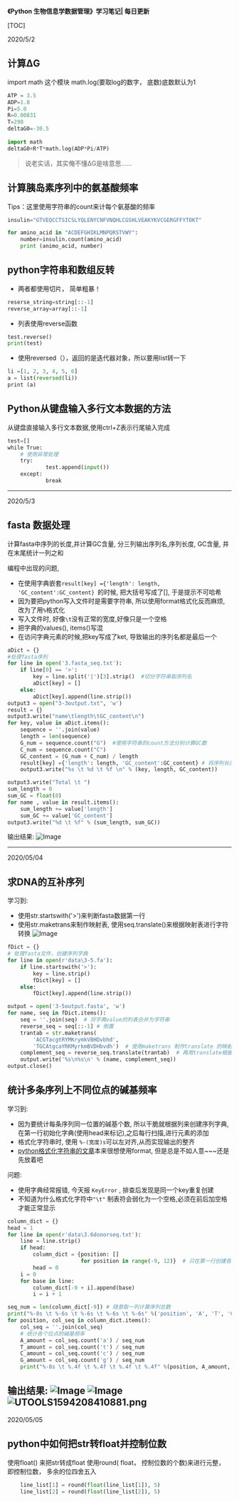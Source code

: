 
**《Python 生物信息学数据管理》学习笔记| 每日更新**

[TOC]


2020/5/2 
## 计算ΔG   
import math 这个模块
math.log(要取log的数字， 底数)底数默认为1  
```python
ATP = 3.5
ADP=1.8
Pi=5.0
R=0.00831
T=298
deltaG0=-30.5
 
import math
deltaG0+R*T*math.log(ADP*Pi/ATP)
```
>说老实话，其实俺不懂ΔG是啥意思……  

##  计算胰岛素序列中的氨基酸频率  

Tips：这里使用字符串的count来计每个氨基酸的频率

```python
insulin="GTVEQCCTSICSLYQLENYCNFVNQHLCGSHLVEAKYKVCGERGFFYTOKT"

for amino_acid in "ACDEFGHIKLMNPQRSTVWY":
	number=insulin.count(amino_acid)
	print (animo_acid, number)
```
 ## python字符串和数组反转

-  两者都使用切片， 简单粗暴！
```python
reserse_string=string[::-1]
reverse_array=array[::-1]
```
- 列表使用reverse函数  
```python
test.reverse()
print(test)
```
- 使用reversed（），返回的是迭代器对象，所以要用list转一下
```python
li =[1, 2, 3, 4, 5, 6]  
a = list(reversed(li))  
print (a)  
```
## Python从键盘输入多行文本数据的方法

从键盘直接输入多行文本数据,使用ctrl+Z表示行尾输入完成
```python
test=[]
while True:
    # 使用异常处理
    try:
            test.append(input())
    except:
            break
```

---

2020/5/3
## fasta 数据处理
计算fasta中序列的长度,并计算GC含量, 分三列输出序列名,序列长度, GC含量, 并在末尾统计一列之和

编程中出现的问题,
- 在使用字典嵌套`result[key] ={'length': length, 'GC_content':GC_content} `的时候, 把大括号写成了[], 于是提示不可哈希
- 因为要把python写入文件时是需要字符串, 所以使用format格式化反而麻烦, 改为了用`%`格式化
- 写入文件时, 好像`\t`没有正常的宽度,好像只是一个空格
- 把字典的values(), items()写混
- 在访问字典元素的时候,把key写成了ket, 导致输出的序列名都是最后一个

```python
aDict = {}
#处理fasta序列
for line in open('3.fasta_seq.txt'):
    if line[0] == '>':
        key = line.split('|')[3].strip()  #切分字符串取序列名
        aDict[key] = []
    else:
        aDict[key].append(line.strip())
output3 = open("3-3output.txt", 'w')
result = {}
output3.write("name\tlength\tGC_content\n")
for key, value in aDict.items():
    sequence = ''.join(value)
    length = len(sequence)
    G_num = sequence.count("G")  #使用字符串的count方法分别计算GC数
    C_num = sequence.count("C")
    GC_content = (G_num + C_num) / length
    result[key] ={'length': length, 'GC_content':GC_content} # 将序列长度和GC长度,放入以序列名为关键字的新列表中
    output3.write("%s \t %d \t %f \n" % (key, length, GC_content))

output3.write("Total \t ")
sum_length = 0
sum_GC = float(0)
for name , value in result.items():
    sum_length += value['length']
    sum_GC += value['GC_content']
output3.write("%d \t %f" % (sum_length, sum_GC))
```
输出结果:
![Image](https://pic4.zhimg.com/80/v2-ecaf13b6f26df8d17a22fc06ef788ca2.png)

---

2020/05/04

## 求DNA的互补序列

学习到:
- 使用str.startswith('>')来判断fasta数据第一行
- 使用str.maketrans来制作映射表, 使用seq.translate()来根据映射表进行字符转换
![Image](https://pic4.zhimg.com/80/v2-ce419fe754b81729772c25ee2887200c.png)

```python
fDict = {}
# 处理fasta文件，创建序列字典
for line in open(r'data\3-5.fa'):
    if line.startswith('>'):
        key = line.strip()
        fDict[key] = []
    else:
        fDict[key].append(line.strip())

output = open('3-5output.fasta', 'w')
for name, seq in fDict.items():
    seq = ''.join(seq)  # 将字典value的列表合并为字符串
    reverse_seq = seq[::-1] # 倒置
    trantab = str.maketrans(
        'ACGTacgtRYMKrymkVBHDvbhd',
        'TGCAtgcaYRKMyrkmBVDHbvdh')  # 使用maketrans 制作translate 的映射表
    complement_seq = reverse_seq.translate(trantab)  # 再用translate根据映射表来进行字符转换
    output.write('%s\n%s\n' % (name, complement_seq))
output.close()
```

## 统计多条序列上不同位点的碱基频率

学习到:
- 因为要统计每条序列同一位置的碱基个数, 所以干脆就根据列来创建序列字典, 在第一行初始化字典(使用head来标记),之后每行扫描,进行元素的添加
- 格式化字符串时, 使用 `%-(宽度)s`可以左对齐,从而实现输出的整齐
- [python格式化字符串的文章](https://www.jianshu.com/p/5895b8cc8355)本来很想使用format, 但是总是不如人意~~~还是先放着吧
  
问题: 
- 使用字典经常报错, 今天报 `KeyError` , 排查后发现是同一个key重复创建
- 不知道为什么格式化字符中`"\t"` 制表符会弱化为一个空格,必须在前后加空格才能正常显示
  
```python
column_dict = {}
head = 1
for line in open(r'data\3.6donorseq.txt'):
    line = line.strip()
    if head:
        column_dict = {position: []
                       for position in range(-9, 12)}  # 只在第一行创建各个位点的字典
        head = 0
    i = 0
    for base in line:
        column_dict[-9 + i].append(base)
        i = i + 1

seq_num = len(column_dict[-9]) # 随意取一列计算序列总数
print("%-8s \t %-6s \t %-6s \t %-6s \t %-6s" %('position', 'A', 'T', 'C', 'G')) # 打印第一行数据说明，使用%-s来实现左对齐
for position, col_seq in column_dict.items():
    col_seq = ''.join(col_seq)
    # 统计各个位点的碱基频率
    A_amount = col_seq.count('a') / seq_num
    T_amount = col_seq.count('t') / seq_num
    C_amount = col_seq.count('c') / seq_num
    G_amount = col_seq.count('g') / seq_num
    print("%-8s \t %.4f \t %.4f \t %.4f \t %.4f" %(position, A_amount, T_amount, C_amount, G_amount)) #打印ATCG频率
```

输出结果:
![Image](https://pic4.zhimg.com/80/v2-8b9c303b2ad2aa87ad99de6d9d43d492.png)
![Image](https://pic4.zhimg.com/80/v2-f1ba9c590891a7ec20d103d4293064f9.png)
![UTOOLS1594208410881.png](http://yanxuan.nosdn.127.net/4ab293d78ae7d84184fe8b2098612c30.png)
--- 
2020/05/05

## python中如何把str转float并控制位数

使用float() 来把str转成float
使用round( float， 控制位数的个数)来进行元整， 即控制位数， 多余的位四舍五入
```python
    line_list[1] = round(float(line_list[1]), 5)
    line_list[2] = round(float(line_list[2]), 5)
```